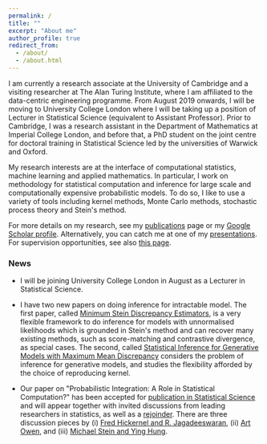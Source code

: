 ```yaml
---
permalink: /
title: ""
excerpt: "About me"
author_profile: true
redirect_from: 
  - /about/
  - /about.html
---
```


I am currently a research associate at the University of Cambridge and a visiting researcher at The Alan Turing Institute, where I am affiliated to the data-centric engineering programme. From August 2019 onwards, I will be moving to University College London where I will be taking up a position of Lecturer in Statistical Science (equivalent to Assistant Professor). Prior to Cambridge, I was a research assistant in the Department of Mathematics at Imperial College London, and before that, a PhD student on the joint centre for doctoral training in Statistical Science led by the universities of Warwick and Oxford.

My research interests are at the interface of computational statistics, machine learning and applied mathematics. In particular, I work on methodology for statistical computation and inference for large scale and computationally expensive probabilistic models. To do so, I like to use a variety of tools including kernel methods, Monte Carlo methods, stochastic process theory and Stein's method. 

For more details on my research, see my [publications](https://fxbriol.github.io/papers/) page or my [Google Scholar profile](https://scholar.google.co.uk/citations?user=yLBYtAwAAAAJ&hl=en). Alternatively, you can catch me at one of my [presentations](https://fxbriol.github.io/presentations/). For supervision opportunities, see also [this page](https://fxbriol.github.io/supervision/).

### News

* I will be joining University College London in August as a Lecturer in Statistical Science.

* I have two new papers on doing inference for intractable model. The first paper, called [Minimum Stein Discrepancy Estimators](https://arxiv.org/abs/1906.08283), is a very flexible framework to do inference for models with unnormalised likelihoods which is grounded in Stein's method and can recover many existing methods, such as score-matching and contrastive divergence, as special cases. The second, called [Statistical Inference for Generative Models with Maximum Mean Discrepancy](https://arxiv.org/abs/1906.05944) considers the problem of inference for generative models, and studies the flexibility afforded by the choice of reproducing kernel.

* Our paper on "Probabilistic Integration: A Role in Statistical Computation?" has been accepted for [publication in Statistical Science](https://projecteuclid.org/euclid.ss/1555056025) and will appear together with invited discussions from leading researchers in statistics, as well as a [rejoinder](https://projecteuclid.org/euclid.ss/1555056029). There are three discussion pieces by (i) [Fred Hickernel and R. Jagadeeswaran](https://projecteuclid.org/euclid.ss/1555056026), (ii) [Art Owen](https://projecteuclid.org/euclid.ss/1555056027), and (iii) [Michael Stein and Ying Hung](https://projecteuclid.org/euclid.ss/1555056028).


